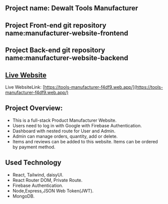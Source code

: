 ## Project name: Dewalt Tools Manufacturer

## Project Front-end git repository name:manufacturer-website-frontend

## Project Back-end git repository name:manufacturer-website-backend

## [Live Website](https://tools-manufacturer-f4df9.web.app/)

Live WebsiteLink: [https://tools-manufacturer-f4df9.web.app/](https://tools-manufacturer-f4df9.web.app/)

## Project Overview:

- This is a full-stack Product Manufacturer Website.
- Users need to log in with Google with Firebase Authentication.
- Dashboard with nested route for User and Admin.
- Admin can manage orders, quantity, add or delete.
- Items and reviews can be added to this website. Items can be ordered by payment method.

## Used Technology

- React, Tailwind, daisyUI.
- React Router DOM, Private Route.
- Firebase Authentication.
- Node,Express,JSON Web Token(JWT).
- MongoDB.

